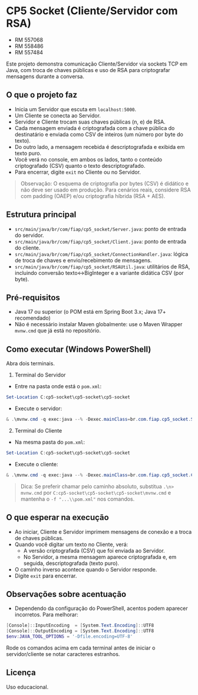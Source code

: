 # CP5 Socket (Cliente/Servidor com RSA)

- RM 557068
- RM 558486
- RM 557484

Este projeto demonstra comunicação Cliente/Servidor via sockets TCP em Java, com troca de chaves públicas e uso de RSA para criptografar mensagens durante a conversa.

## O que o projeto faz
- Inicia um Servidor que escuta em `localhost:5000`.
- Um Cliente se conecta ao Servidor.
- Servidor e Cliente trocam suas chaves públicas (n, e) de RSA.
- Cada mensagem enviada é criptografada com a chave pública do destinatário e enviada como CSV de inteiros (um número por byte do texto).
- Do outro lado, a mensagem recebida é descriptografada e exibida em texto puro.
- Você verá no console, em ambos os lados, tanto o conteúdo criptografado (CSV) quanto o texto descriptografado.
- Para encerrar, digite `exit` no Cliente ou no Servidor.

> Observação: O esquema de criptografia por bytes (CSV) é didático e não deve ser usado em produção. Para cenários reais, considere RSA com padding (OAEP) e/ou criptografia híbrida (RSA + AES).

## Estrutura principal
- `src/main/java/br/com/fiap/cp5_socket/Server.java`: ponto de entrada do servidor.
- `src/main/java/br/com/fiap/cp5_socket/Client.java`: ponto de entrada do cliente.
- `src/main/java/br/com/fiap/cp5_socket/ConnectionHandler.java`: lógica de troca de chaves e envio/recebimento de mensagens.
- `src/main/java/br/com/fiap/cp5_socket/RSAUtil.java`: utilitários de RSA, incluindo conversão texto↔BigInteger e a variante didática CSV (por byte).

## Pré-requisitos
- Java 17 ou superior (o POM está em Spring Boot 3.x; Java 17+ recomendado)
- Não é necessário instalar Maven globalmente: use o Maven Wrapper `mvnw.cmd` que já está no repositório.

## Como executar (Windows PowerShell)
Abra dois terminais.

1) Terminal do Servidor
- Entre na pasta onde está o `pom.xml`:
```powershell
Set-Location C:cp5-socket\cp5-socket\cp5-socket
```
- Execute o servidor:
```powershell
& .\mvnw.cmd -q exec:java --% -Dexec.mainClass=br.com.fiap.cp5_socket.Server
```

2) Terminal do Cliente
- Na mesma pasta do `pom.xml`:
```powershell
Set-Location C:cp5-socket\cp5-socket\cp5-socket
```
- Execute o cliente:
```powershell
& .\mvnw.cmd -q exec:java --% -Dexec.mainClass=br.com.fiap.cp5_socket.Client
```

> Dica: Se preferir chamar pelo caminho absoluto, substitua `.\n> mvnw.cmd` por `C:cp5-socket\cp5-socket\cp5-socket\mvnw.cmd` e mantenha o `-f "...\\pom.xml"` nos comandos.

## O que esperar na execução
- Ao iniciar, Cliente e Servidor imprimem mensagens de conexão e a troca de chaves públicas.
- Quando você digitar um texto no Cliente, verá:
  - A versão criptografada (CSV) que foi enviada ao Servidor.
  - No Servidor, a mesma mensagem aparece criptografada e, em seguida, descriptografada (texto puro).
- O caminho inverso acontece quando o Servidor responde.
- Digite `exit` para encerrar.

## Observações sobre acentuação
- Dependendo da configuração do PowerShell, acentos podem aparecer incorretos. Para melhorar:
```powershell
[Console]::InputEncoding  = [System.Text.Encoding]::UTF8
[Console]::OutputEncoding = [System.Text.Encoding]::UTF8
$env:JAVA_TOOL_OPTIONS = '-Dfile.encoding=UTF-8'
```
Rode os comandos acima em cada terminal antes de iniciar o servidor/cliente se notar caracteres estranhos.

## Licença
Uso educacional.
